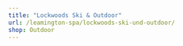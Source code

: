 ```yaml
---
title: "Lockwoods Ski & Outdoor"
url: /leamington-spa/lockwoods-ski-und-outdoor/
shop: Outdoor
---
```

